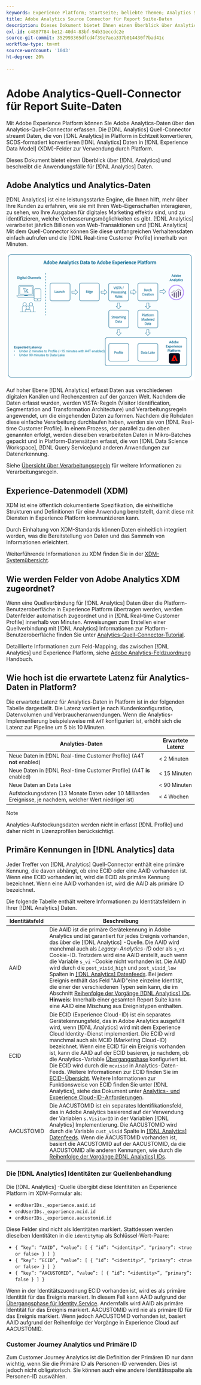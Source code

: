 ```yaml
---
keywords: Experience Platform; Startseite; beliebte Themen; Analytics Source Connector; Analytics; Analytics; AAID;
title: Adobe Analytics Source Connector für Report Suite-Daten
description: Dieses Dokument bietet Ihnen einen Überblick über Analytics und beschreibt die Anwendungsfälle für Analytics-Daten.
exl-id: c4887784-be12-40d4-83bf-94b31eccdc2e
source-git-commit: 352993365dfcd4f39e7aea337b014430f7bad41c
workflow-type: tm+mt
source-wordcount: '1043'
ht-degree: 20%

---
```


# Adobe Analytics-Quell-Connector für Report Suite-Daten

Mit Adobe Experience Platform können Sie Adobe Analytics-Daten über den Analytics-Quell-Connector erfassen. Die [!DNL Analytics] Quell-Connector streamt Daten, die von [!DNL Analytics] in Platform in Echtzeit konvertieren, SCDS-formatiert konvertieren [!DNL Analytics] Daten in [!DNL Experience Data Model] (XDM)-Felder zur Verwendung durch Platform.

Dieses Dokument bietet einen Überblick über [!DNL Analytics] und beschreibt die Anwendungsfälle für [!DNL Analytics] Daten.

## Adobe Analytics und Analytics-Daten

[!DNL Analytics] ist eine leistungsstarke Engine, die Ihnen hilft, mehr über Ihre Kunden zu erfahren, wie sie mit Ihren Web-Eigenschaften interagieren, zu sehen, wo Ihre Ausgaben für digitales Marketing effektiv sind, und zu identifizieren, welche Verbesserungsmöglichkeiten es gibt. [!DNL Analytics] verarbeitet jährlich Billionen von Web-Transaktionen und [!DNL Analytics] Mit dem Quell-Connector können Sie diese umfangreichen Verhaltensdaten einfach aufrufen und die [!DNL Real-time Customer Profile] innerhalb von Minuten.

![](./images/analytics-data-experience-platform.png)

Auf hoher Ebene [!DNL Analytics] erfasst Daten aus verschiedenen digitalen Kanälen und Rechenzentren auf der ganzen Welt. Nachdem die Daten erfasst wurden, werden VISTA-Regeln (Visitor Identification, Segmentation and Transformation Architecture) und Verarbeitungsregeln angewendet, um die eingehenden Daten zu formen. Nachdem die Rohdaten diese einfache Verarbeitung durchlaufen haben, werden sie von [!DNL Real-time Customer Profile]. In einem Prozess, der parallel zu den oben genannten erfolgt, werden dieselben verarbeiteten Daten in Mikro-Batches gepackt und in Platform-Datensätzen erfasst, die von [!DNL Data Science Workspace], [!DNL Query Service]und anderen Anwendungen zur Datenerkennung.

Siehe [Übersicht über Verarbeitungsregeln](https://experienceleague.adobe.com/docs/analytics/admin/admin-tools/processing-rules/processing-rules.html) für weitere Informationen zu Verarbeitungsregeln.

## Experience-Datenmodell (XDM)

XDM ist eine öffentlich dokumentierte Spezifikation, die einheitliche Strukturen und Definitionen für eine Anwendung bereitstellt, damit diese mit Diensten in Experience Platform kommunizieren kann.

Durch Einhaltung von XDM-Standards können Daten einheitlich integriert werden, was die Bereitstellung von Daten und das Sammeln von Informationen erleichtert.

Weiterführende Informationen zu XDM finden Sie in der [XDM-Systemübersicht](../../../xdm/home.md).

## Wie werden Felder von Adobe Analytics XDM zugeordnet?

Wenn eine Quellverbindung für [!DNL Analytics] Daten über die Platform-Benutzeroberfläche in Experience Platform übertragen werden, werden Datenfelder automatisch zugeordnet und in [!DNL Real-time Customer Profile] innerhalb von Minuten. Anweisungen zum Erstellen einer Quellverbindung mit [!DNL Analytics] Informationen zur Platform-Benutzeroberfläche finden Sie unter [Analytics-Quell-Connector-Tutorial](../../tutorials/ui/create/adobe-applications/analytics.md).

Detaillierte Informationen zum Feld-Mapping, das zwischen [!DNL Analytics] und Experience Platform, siehe [Adobe Analytics-Feldzuordnung](./mapping/analytics.md) Handbuch.

## Wie hoch ist die erwartete Latenz für Analytics-Daten in Platform?

Die erwartete Latenz für Analytics-Daten in Platform ist in der folgenden Tabelle dargestellt.  Die Latenz variiert je nach Kundenkonfiguration, Datenvolumen und Verbraucheranwendungen. Wenn die Analytics-Implementierung beispielsweise mit `A4T` konfiguriert ist, erhöht sich die Latenz zur Pipeline um 5 bis 10 Minuten.

| Analytics-Daten | Erwartete Latenz |
| -------------- | ---------------- |
| Neue Daten in [!DNL Real-time Customer Profile] (A4T **not** enabled) | &lt; 2 Minuten |
| Neue Daten in [!DNL Real-time Customer Profile] (A4T **is** enabled) | &lt; 15 Minuten |
| Neue Daten an Data Lake | &lt; 90 Minuten |
| Aufstockungsdaten (13 Monate Daten oder 10 Milliarden Ereignisse, je nachdem, welcher Wert niedriger ist) | &lt; 4 Wochen |

>[!NOTE]
>
>Analytics-Aufstockungsdaten werden nicht in erfasst [!DNL Profile] und daher nicht in Lizenzprofilen berücksichtigt.

## Primäre Kennungen in [!DNL Analytics] data

Jeder Treffer von [!DNL Analytics] Quell-Connector enthält eine primäre Kennung, die davon abhängt, ob eine ECID oder eine AAID vorhanden ist. Wenn eine ECID vorhanden ist, wird die ECID als primäre Kennung bezeichnet. Wenn eine AAID vorhanden ist, wird die AAID als primäre ID bezeichnet.

Die folgende Tabelle enthält weitere Informationen zu Identitätsfeldern in Ihrer [!DNL Analytics] Daten.

| Identitätsfeld | Beschreibung |
| --- | --- |
| AAID | Die AAID ist die primäre Gerätekennung in Adobe Analytics und ist garantiert für jedes Ereignis vorhanden, das über die [!DNL Analytics] -Quelle. Die AAID wird manchmal auch als *Legacy-Analytics-ID* oder als `s_vi` Cookie-ID. Trotzdem wird eine AAID erstellt, auch wenn die Variable `s_vi` -Cookie nicht vorhanden ist. Die AAID wird durch die `post_visid_high` und `post_visid_low` Spalten in [[!DNL Analytics] Datenfeeds](https://experienceleague.adobe.com/docs/analytics/export/analytics-data-feed/data-feed-contents/datafeeds-reference.html?lang=de). Bei jedem Ereignis enthält das Feld &quot;AAID&quot;eine einzelne Identität, die einer der verschiedenen Typen sein kann, die im Abschnitt [Reihenfolge der Vorgänge [!DNL Analytics] IDs](https://experienceleague.adobe.com/docs/id-service/using/reference/analytics-reference/analytics-order-of-operations.html). **Hinweis**: Innerhalb einer gesamten Report Suite kann eine AAID eine Mischung aus Ereignistypen enthalten. |
| ECID | Die ECID (Experience Cloud-ID) ist ein separates Gerätekennungsfeld, das in Adobe Analytics ausgefüllt wird, wenn [!DNL Analytics] wird mit dem Experience Cloud Identity-Dienst implementiert. Die ECID wird manchmal auch als MCID (Marketing Cloud-ID) bezeichnet. Wenn eine ECID für ein Ereignis vorhanden ist, kann die AAID auf der ECID basieren, je nachdem, ob die Analytics-Variable [Übergangsphase](https://experienceleague.adobe.com/docs/id-service/using/reference/analytics-reference/grace-period.html) konfiguriert ist. Die ECID wird durch die `mcvisid` in Analytics-Daten-Feeds. Weitere Informationen zur ECID finden Sie im [ECID-Übersicht](../../../identity-service/ecid.md). Weitere Informationen zur Funktionsweise von ECID finden Sie unter [!DNL Analytics], siehe das Dokument unter [Analytics- und Experience Cloud-ID-Anforderungen](https://experienceleague.adobe.com/docs/id-service/using/reference/analytics-reference/legacy-analytics.html?lang=de). |
| AACUSTOMID | Die AACUSTOMID ist ein separates Identifikationsfeld, das in Adobe Analytics basierend auf der Verwendung der Variablen `s.VisitorID` in der Variablen [!DNL Analytics] Implementierung. Die AACUSTOMID wird durch die Variable `cust_visid` Spalte in [[!DNL Analytics] Datenfeeds](https://experienceleague.adobe.com/docs/analytics/export/analytics-data-feed/data-feed-contents/datafeeds-reference.html). Wenn die AACUSTOMID vorhanden ist, basiert die AACUSTOMID auf der AACUSTOMID, da die AACUSTOMID alle anderen Kennungen, wie durch die [Reihenfolge der Vorgänge [!DNL Analytics] IDs](https://experienceleague.adobe.com/docs/id-service/using/reference/analytics-reference/analytics-order-of-operations.html). |

### Die [!DNL Analytics] Identitäten zur Quellenbehandlung

Die [!DNL Analytics] -Quelle übergibt diese Identitäten an Experience Platform im XDM-Formular als:

* `endUserIDs._experience.aaid.id`
* `endUserIDs._experience.mcid.id`
* `endUserIDs._experience.aacustomid.id`

Diese Felder sind nicht als Identitäten markiert. Stattdessen werden dieselben Identitäten in die `identityMap` als Schlüssel-Wert-Paare:

* `{ “key”: “AAID”, “value”: [ { “id”: “<identity>”, “primary”: <true or false> } ] }`
* `{ “key”: “ECID”, “value”: [ { “id”: “<identity>”, “primary”: <true or false> } ] }`
* `{ “key”: “AACUSTOMID”, “value”: [ { “id”: “<identity>”, “primary”: false } ] }`

Wenn in der Identitätszuordnung ECID vorhanden ist, wird es als primäre Identität für das Ereignis markiert. In diesem Fall kann AAID aufgrund der [Übergangsphase für Identity Service](https://experienceleague.adobe.com/docs/id-service/using/reference/analytics-reference/grace-period.html). Andernfalls wird AAID als primäre Identität für das Ereignis markiert. AACUSTOMID wird nie als primäre ID für das Ereignis markiert. Wenn jedoch AACUSTOMID vorhanden ist, basiert AAID aufgrund der Reihenfolge der Vorgänge in Experience Cloud auf AACUSTOMID.

### Customer Journey Analytics und Primäre ID

Zum Customer Journey Analytics ist die Definition der Primären ID nur dann wichtig, wenn Sie die Primäre ID als Personen-ID verwenden. Dies ist jedoch nicht obligatorisch. Sie können auch eine andere Identitätsspalte als Personen-ID auswählen.